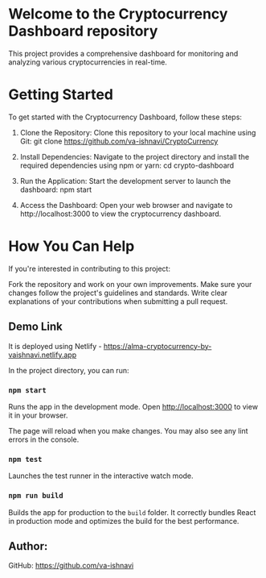 # Welcome to the Cryptocurrency Dashboard repository
This project provides a comprehensive dashboard for monitoring and analyzing various cryptocurrencies in real-time.

# Getting Started
To get started with the Cryptocurrency Dashboard, follow these steps:
1. Clone the Repository: Clone this repository to your local machine using Git:
    git clone https://github.com/va-ishnavi/CryptoCurrency
   
2. Install Dependencies: Navigate to the project directory and install the required 
   dependencies using npm or yarn:
   cd crypto-dashboard
   
3. Run the Application: Start the development server to launch the dashboard:
    npm start

4. Access the Dashboard: Open your web browser and navigate to http://localhost:3000 to view the cryptocurrency dashboard.

# How You Can Help
If you're interested in contributing to this project:

Fork the repository and work on your own improvements.
Make sure your changes follow the project's guidelines and standards.
Write clear explanations of your contributions when submitting a pull request.


## Demo Link

It is deployed using Netlify - https://alma-cryptocurrency-by-vaishnavi.netlify.app

In the project directory, you can run:

### `npm start`

Runs the app in the development mode.
Open [http://localhost:3000](http://localhost:3000) to view it in your browser.

The page will reload when you make changes. You may also see any lint errors in the console.

### `npm test`

Launches the test runner in the interactive watch mode.

### `npm run build`

Builds the app for production to the `build` folder.
It correctly bundles React in production mode and optimizes the build for the best performance.

## Author:
GitHub: https://github.com/va-ishnavi

